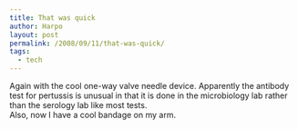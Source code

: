 ```yaml
---
title: That was quick
author: Harpo
layout: post
permalink: /2008/09/11/that-was-quick/
tags:
  - tech
---
```

Again with the cool one-way valve needle device. Apparently the antibody test for pertussis is unusual in that it is done in the microbiology lab rather than the serology lab like most tests.  
Also, now I have a cool bandage on my arm.